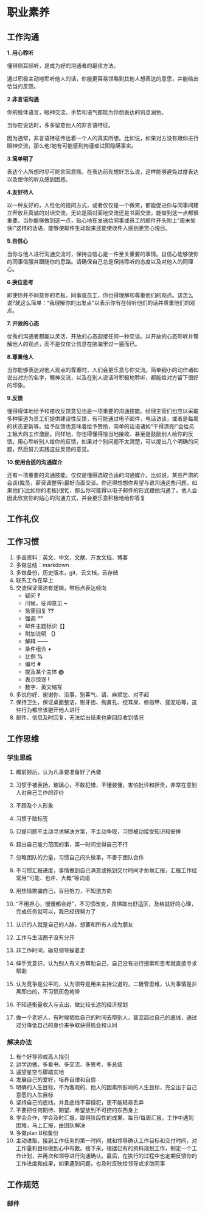 # 职业素养

## 工作沟通

**1. 用心聆听**

懂得侧耳倾听，是成为好的沟通者的最佳方法。

通过积极主动地聆听他人的话，你能更容易领略到其他人想表达的意思，并能给出恰当的反馈。

**2.非言语沟通**

你的肢体语言，眼神交流，手势和语气都能为你想表达的讯息润色。

当你在说话时，多多留意他人的非言语特征。

因为通常，非言语特征传达着一个人的真实所想。比如说，如果对方没有跟你进行眼神交流，那么他/她有可能感到拘谨或试图隐瞒事实。

**3.简单明了**

表达个人所想时尽可能言简意赅。在表达前先想好怎么说，这样能够避免过度表达以及使你的听众感到困惑。

**4.友好待人**

以一种友好的，人性化的提问方式，或者仅仅是一个微笑，都能促进你与同事间建立开放且真诚的对话交流。无论是面对面地交流还是书面交流，能做到这一点都很重要。当你能够做到这一点，贴心地在发送给同事或员工的邮件开头附上“周末愉快!”这样的话语，能够使邮件生动起来还能使收件人感到更赏心悦目。

**5.自信心**

当你与他人进行沟通交流时，保持自信心是一件至关重要的事情。自信心能够使你的同事信服并跟随你的思路。请确保自己总是保持聆听的态度以及对他人的同理心。

**6.换位思考**

即使你并不同意你的老板，同事或员工，你也得理解和尊重他们的观点。该怎么说?就这么简单：“我理解你的出发点”以表示你有在倾听他们的话并尊重他们的观点。

**7. 开放的心态**

优秀的沟通者都能以灵活、开放的心态迎接任何一种交谈。以开放的心态聆听并理解他人的观点，而不是仅仅让信息在脑海里过一遍而已。

**8.尊重他人**

当你能够表达对他人观点的尊重时，人们会更乐意与你交流。简单细小的动作诸如说出对方的名字，眼神交流，以及在别人说话时积极地聆听，都能给对方留下很好的印象。

**9.反馈**

懂得得体地给予和接收反馈意见也是一项重要的沟通技能。经理主管们也应以采取多种渠道为员工们提供建设性反馈，有可能通过电子邮件，电话访谈，或者是每周的状态更新等。给予反馈也意味着给予赞扬，简单的话语诸如“干得漂亮!”会给员工极大的工作激励。同样地，你也得懂得恰当地接收、甚至是鼓励别人给你的反馈。用心聆听别人给你的反馈，如果对个别问题不太清楚，可以提出几个明确的问题，然后努力实践这些反馈的意见。

**10.使用合适的沟通媒介**

还有一项重要的沟通技能，仅仅是懂得选取合适的沟通媒介。比如说，某些严肃的会谈(裁员，薪资调整等)最好当面交谈。你还得想想你希望与谁沟通这些问题，如果他们(比如你的老板)很忙，那么你可能得以电子邮件的形式跟他沟通了。他人会因此欣赏你的贴心的沟通方式，并会更乐意积极地给你答复

## 工作礼仪

## 工作习惯

1. 多查资料：英文、中文，文献、开发文档、博客
2. 多做总结：markdown
3. 多做备份，历史版本，git，云文档，云存储
4. 联系工作在早上
5. 交流保证简洁有逻辑，带标点表达倾向
   - 疑问 **?**
   - 问候，征询意见 **~**
   - 急需回复 **??**
   - 强调 **“”**
   - 邮件主题标识【】
   - 附加说明 **（）**
   - 解释 **——**
   - 条件组合 **+**
   - 比例 **%**
   - 编号 **#**
   - 提及某个主体 **@**
   - 表示惊讶 **!**
   - 数字、英文缩写
6. 多说你好、谢谢你、没事，别客气、请、麻烦您、对不起
7. 保持卫生，保证桌面整洁，剔牙齿、掏鼻孔、挖耳屎、修指甲、搓泥垢等，这些行为都应该避开他人进行
8. 邮件、信息及时回复，无法给出结果也需回应收到情况

## 工作思维

### 学生思维

1. 瞻前顾后，认为凡事要准备好了再做
2. 习惯于被表扬，玻璃心，不敢犯错，不懂装懂，害怕批评和担责，非常在意别人对自己工作的评价
3. 不顾及个人形象
4. 习惯于贴标签

5. 只提问题不主动寻求解决方案，不主动争取，习惯被动接受知识和安排
6. 超出自己能力范围的事，第一时间觉得自己不行
7. 忽略团队的力量，习惯自己闷头做事，不善于团队合作
8. 不习惯汇报进度，事情做到自己满意或拖到交付时间才匆匆汇报，汇报工作经常用“可能、也许、大概”等词语
9. 用热情欺骗自己，盲目努力，不知道方向
10. “不用担心，慢慢都会好”，不习惯改变，畏惧踏出舒适区，及格就好的心理，完成任务就可以，我已经很努力了
11. 认识的人就是自己的人脉，想要和所有人成为朋友
12. 工作与生活圈子没有分开
13. 非工作时间，碰见领导躲着走
14. 伸手党意识，认为别人有义务帮助自己，自己没有进行搜索和思考就直接寻求帮助
15. 认为竞争是公平的，认为领导是用来主持公道的，二极管思维，认为事情是非黑即白的，不习惯灰色地带
16. 不知道衡量收入与支出，做比较长远的经济规划
17. 做一个老好人，有时候牺牲自己的时间去帮别人，甚至超过自己的底线，通过过分降低自己的身价来争取获得机会和认同

### 解决办法

1. 有个好导师或高人指引
2. 边学边做，多看书、多交流、多思考、多总结
3. 遥望星空与脚踏实地
4. 发展自己的爱好，培养自律和自信
5. 明确的人生目标，不为客观的、他人的因素所影响的人生目标，完全出于自己意愿的人生目标
6. 坚持自己的底线，并且底线不容侵犯，更不能轻易丢弃
7. 不要把任何期待、期望、希望放到不可控的东西身上
8. 学会合作，学会及时汇报，取得阶段性的成果，每日/每周汇报，工作中遇到困难，马上汇报，由团队解决
9. 多做plan B和备份
10. 主动进取，接到工作任务的第一时间，就和领导确认工作目标和交付时间，对工作量和目标做到心中有数。接下来，根据已有的资料规划工作，制定一个工作计划，并再次和领导进行沟通确认。最后，在执行的过程中也定期反馈你的工作进度和成果，如果遇到问题，也及时反映给领导或求助同事

## 工作规范

### 邮件